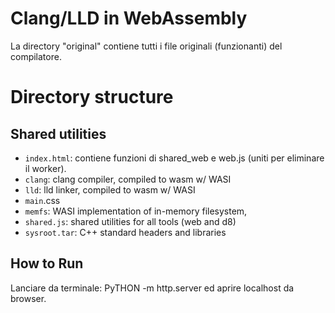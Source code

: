 # Clang/LLD in WebAssembly

La directory "original" contiene tutti i file originali (funzionanti) del compilatore.

# Directory structure

## Shared utilities
- `index.html`: contiene funzioni di shared_web e web.js (uniti per eliminare il worker).
- `clang`: clang compiler, compiled to wasm w/ WASI
- `lld`: lld linker, compiled to wasm w/ WASI
- `main`.css
- `memfs`: WASI implementation of in-memory filesystem,
- `shared.js`: shared utilities for all tools (web and d8)
- `sysroot.tar`: C++ standard headers and libraries

## How to Run
Lanciare da terminale: PyTHON -m http.server ed aprire localhost da browser.
